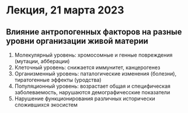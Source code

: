 #  Лекция, 21 марта 2023

## Влияние антропогенных факторов на разные уровни организации живой материи

1. Молекулярный уровень: хромосомные и генные повреждения (мутации, абберации)
2. Клеточный уровень: снижается иммунитет, канцерогенез
3. Организменный уровень: паталогические изменения (болезни), тиратогенные эффекты (уродства)
4. Популяционный уровень: возрастает общая и специфическая заболеваемость, нарушаются демографичесские показатели
5. Нарушение функционирования различных исторически сложившихся экосистем





